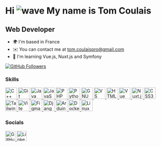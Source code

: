 Hi ![wave](https://user-images.githubusercontent.com/18350557/176309783-0785949b-9127-417c-8b55-ab5a4333674e.gif) My name is Tom Coulais
===================================================================================================================================

Web Developer
-------------

* 🌍  I'm based in France  
* ✉️  You can contact me at [tom.coulaispro@gmail.com](mailto:tom.coulaispro@gmail.com)  
* 🧠  I'm learning Vue.js, Nuxt.js and Symfony  

<a href="https://www.github.com/TomCoulais" target="_blank" rel="noreferrer">
<img src="https://img.shields.io/github/followers/TomCoulais?logo=github&style=for-the-badge&color=0891b2&labelColor=1c1917" alt="GitHub Followers" />
</a>

### Skills
<p align="left">
<a href="https://docs.microsoft.com/en-us/cpp/?view=msvc-170" target="_blank" rel="noreferrer">
  <img src="https://raw.githubusercontent.com/danielcranney/readme-generator/main/public/icons/skills/cplusplus-colored.svg" width="36" height="36" alt="C++" />
</a>
<a href="https://git-scm.com/" target="_blank" rel="noreferrer">
  <img src="https://raw.githubusercontent.com/danielcranney/readme-generator/main/public/icons/skills/git-colored.svg" width="36" height="36" alt="Git" />
</a>
<a href="https://www.oracle.com/java/" target="_blank" rel="noreferrer">
  <img src="https://raw.githubusercontent.com/danielcranney/readme-generator/main/public/icons/skills/java-colored.svg" width="36" height="36" alt="Java" />
</a>
<a href="https://developer.mozilla.org/en-US/docs/Web/JavaScript" target="_blank" rel="noreferrer">
  <img src="https://raw.githubusercontent.com/danielcranney/readme-generator/main/public/icons/skills/javascript-colored.svg" width="36" height="36" alt="JavaScript" />
</a>
<a href="https://www.php.net/" target="_blank" rel="noreferrer">
  <img src="https://raw.githubusercontent.com/danielcranney/readme-generator/main/public/icons/skills/php-colored.svg" width="36" height="36" alt="PHP" />
</a>
<a href="https://www.python.org/" target="_blank" rel="noreferrer">
  <img src="https://raw.githubusercontent.com/danielcranney/readme-generator/main/public/icons/skills/python-colored.svg" width="36" height="36" alt="Python" />
</a>
<a href="https://www.gnu.org/software/bash/" target="_blank" rel="noreferrer">
  <img src="https://raw.githubusercontent.com/danielcranney/readme-generator/main/public/icons/skills/gnubash.svg" width="36" height="36" alt="GNU Bash" />
</a>
<a href="https://code.visualstudio.com/" target="_blank" rel="noreferrer">
  <img src="https://raw.githubusercontent.com/danielcranney/readme-generator/main/public/icons/skills/visualstudiocode.svg" width="36" height="36" alt="VS Code" />
</a>
<a href="https://developer.mozilla.org/en-US/docs/Glossary/HTML5" target="_blank" rel="noreferrer">
  <img src="https://raw.githubusercontent.com/danielcranney/readme-generator/main/public/icons/skills/html5-colored.svg" width="36" height="36" alt="HTML5" />
</a>
<a href="https://vuejs.org/" target="_blank" rel="noreferrer">
  <img src="https://raw.githubusercontent.com/danielcranney/readme-generator/main/public/icons/skills/vuejs-colored.svg" width="36" height="36" alt="Vue" />
</a>
<a href="https://nuxtjs.org/" target="_blank" rel="noreferrer">
  <img src="https://raw.githubusercontent.com/danielcranney/readme-generator/main/public/icons/skills/nuxtjs-colored.svg" width="36" height="36" alt="Nuxt.js" />
</a>
<a href="https://www.w3.org/TR/CSS/#css" target="_blank" rel="noreferrer">
  <img src="https://raw.githubusercontent.com/danielcranney/readme-generator/main/public/icons/skills/css3-colored.svg" width="36" height="36" alt="CSS3" />
</a>
<a href="https://tailwindcss.com/" target="_blank" rel="noreferrer">
  <img src="https://raw.githubusercontent.com/danielcranney/readme-generator/main/public/icons/skills/tailwindcss-colored.svg" width="36" height="36" alt="TailwindCSS" />
</a>
<a href="https://vitejs.dev/" target="_blank" rel="noreferrer">
  <img src="https://raw.githubusercontent.com/danielcranney/readme-generator/main/public/icons/skills/vite-colored.svg" width="36" height="36" alt="Vite" />
</a>
<a href="https://www.figma.com/" target="_blank" rel="noreferrer">
  <img src="https://raw.githubusercontent.com/danielcranney/readme-generator/main/public/icons/skills/figma-colored.svg" width="36" height="36" alt="Figma" />
</a>
<a href="https://www.djangoproject.com/" target="_blank" rel="noreferrer">
  <img src="https://raw.githubusercontent.com/danielcranney/readme-generator/main/public/icons/skills/django-colored.svg" width="36" height="36" alt="Django" />
</a>
<a href="https://store.arduino.cc/" target="_blank" rel="noreferrer">
  <img src="https://raw.githubusercontent.com/danielcranney/readme-generator/main/public/icons/skills/arduino-colored.svg" width="36" height="36" alt="Arduino" />
</a>
<a href="https://www.docker.com/" target="_blank" rel="noreferrer">
  <img src="https://raw.githubusercontent.com/danielcranney/readme-generator/main/public/icons/skills/docker-colored.svg" width="36" height="36" alt="Docker" />
</a>
<a href="https://www.linux.org" target="_blank" rel="noreferrer">
  <img src="https://raw.githubusercontent.com/danielcranney/readme-generator/main/public/icons/skills/linux-colored.svg" width="36" height="36" alt="Linux" />
</a>
</p>

### Socials

<p align="left">
  <a href="https://www.github.com/TomCoulais" target="_blank" rel="noreferrer">
    <picture>
      <source media="(prefers-color-scheme: dark)" srcset="https://raw.githubusercontent.com/danielcranney/readme-generator/main/public/icons/socials/github-dark.svg" />
      <source media="(prefers-color-scheme: light)" srcset="https://raw.githubusercontent.com/danielcranney/readme-generator/main/public/icons/socials/github.svg" />
      <img src="https://raw.githubusercontent.com/danielcranney/readme-generator/main/public/icons/socials/github.svg" width="32" height="32" alt="GitHub" />
    </picture>
  </a>
  <a href="https://www.linkedin.com/in/tom-coulais-b490a4223" target="_blank" rel="noreferrer">
    <picture>
      <source media="(prefers-color-scheme: dark)" srcset="https://raw.githubusercontent.com/danielcranney/readme-generator/main/public/icons/socials/linkedin-dark.svg" />
      <source media="(prefers-color-scheme: light)" srcset="https://raw.githubusercontent.com/danielcranney/readme-generator/main/public/icons/socials/linkedin.svg" />
      <img src="https://raw.githubusercontent.com/danielcranney/readme-generator/main/public/icons/socials/linkedin.svg" width="32" height="32" alt="LinkedIn" />
    </picture>
  </a>
</p>

